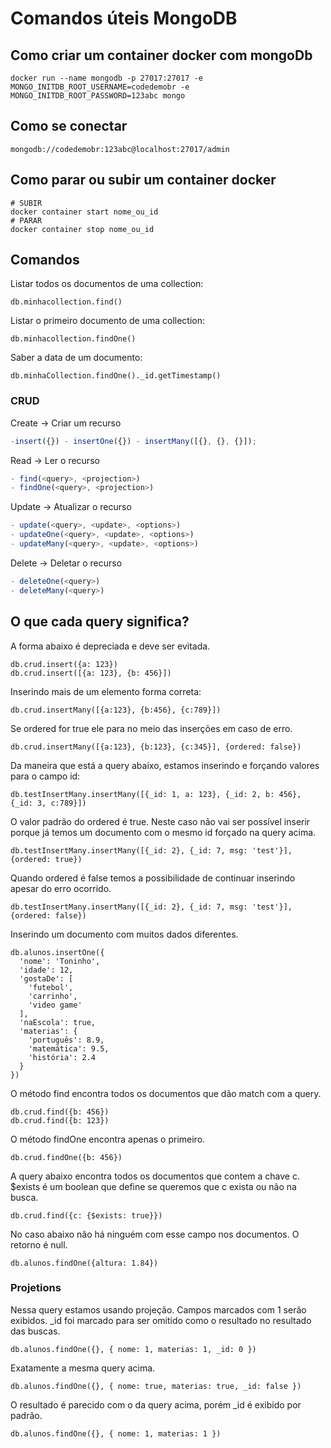 # Comandos úteis MongoDB

## Como criar um container docker com mongoDb

```shell
docker run --name mongodb -p 27017:27017 -e MONGO_INITDB_ROOT_USERNAME=codedemobr -e MONGO_INITDB_ROOT_PASSWORD=123abc mongo
```

## Como se conectar

```shell
mongodb://codedemobr:123abc@localhost:27017/admin
```

## Como parar ou subir um container docker

```shell
# SUBIR
docker container start nome_ou_id
# PARAR
docker container stop nome_ou_id
```

## Comandos

Listar todos os documentos de uma collection:

```
db.minhacollection.find()
```

Listar o primeiro documento de uma collection:

```
db.minhacollection.findOne()
```

Saber a data de um documento:

```
db.minhaCollection.findOne()._id.getTimestamp()
```

### CRUD

Create -> Criar um recurso

```javascript
-insert({}) - insertOne({}) - insertMany([{}, {}, {}]);
```

Read -> Ler o recurso

```javascript
- find(<query>, <projection>)
- findOne(<query>, <projection>)
```

Update -> Atualizar o recurso

```javascript
- update(<query>, <update>, <options>)
- updateOne(<query>, <update>, <options>)
- updateMany(<query>, <update>, <options>)
```

Delete -> Deletar o recurso

```javascript
- deleteOne(<query>)
- deleteMany(<query>)
```

## O que cada query significa?

A forma abaixo é depreciada e deve ser evitada.

```
db.crud.insert({a: 123})
db.crud.insert([{a: 123}, {b: 456}])
```

Inserindo mais de um elemento forma correta:

```
db.crud.insertMany([{a:123}, {b:456}, {c:789}])
```

Se ordered for true ele para no meio das inserções em caso de erro.

```
db.crud.insertMany([{a:123}, {b:123}, {c:345}], {ordered: false})
```

Da maneira que está a query abaixo, estamos inserindo e forçando valores para o campo id:

```
db.testInsertMany.insertMany([{_id: 1, a: 123}, {_id: 2, b: 456}, {_id: 3, c:789}])
```

O valor padrão do ordered é true. Neste caso não vai ser possível inserir porque já temos um documento com o mesmo id forçado na query acima.

```
db.testInsertMany.insertMany([{_id: 2}, {_id: 7, msg: 'test'}], {ordered: true})
```

Quando ordered é false temos a possibilidade de continuar inserindo apesar do erro ocorrido.

```
db.testInsertMany.insertMany([{_id: 2}, {_id: 7, msg: 'test'}], {ordered: false})
```

Inserindo um documento com muitos dados diferentes.

```
db.alunos.insertOne({
  'nome': 'Toninho',
  'idade': 12,
  'gostaDe': [
    'futebol',
    'carrinho',
    'video game'
  ],
  'naEscola': true,
  'materias': {
    'português': 8.9,
    'matemática': 9.5,
    'história': 2.4
  }
})
```

O método find encontra todos os documentos que dão match com a query.

```
db.crud.find({b: 456})
db.crud.find({b: 123})
```

O método findOne encontra apenas o primeiro.

```
db.crud.findOne({b: 456})
```

A query abaixo encontra todos os documentos que contem a chave c.
$exists é um boolean que define se queremos que c exista ou não na busca.

```
db.crud.find({c: {$exists: true}})
```

No caso abaixo não há ninguém com esse campo nos documentos.
O retorno é null.

```
db.alunos.findOne({altura: 1.84})
```

### Projetions

Nessa query estamos usando projeção. Campos marcados com 1 serão exibidos. \_id foi marcado para ser omitido como o resultado no resultado das buscas.

```
db.alunos.findOne({}, { nome: 1, materias: 1, _id: 0 })
```

Exatamente a mesma query acima.

```
db.alunos.findOne({}, { nome: true, materias: true, _id: false })
```

O resultado é parecido com o da query acima, porém \_id é exibido por padrão.

```
db.alunos.findOne({}, { nome: 1, materias: 1 })
```
